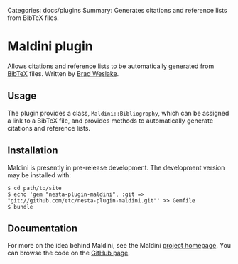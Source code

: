 Categories: docs/plugins
Summary: Generates citations and reference lists from BibTeX files.

# Maldini plugin

Allows citations and reference lists to be automatically generated from
[BibTeX][bibtex] files. Written by [Brad Weslake](https://bweslake.org).

## Usage

The plugin provides a class, `Maldini::Bibliography`, which can be assigned a link to a BibTeX file, and provides methods to automatically generate citations and reference lists.

## Installation

Maldini is presently in pre-release development. The development version may be installed with:

    $ cd path/to/site
    $ echo 'gem "nesta-plugin-maldini", :git => "git://github.com/etc/nesta-plugin-maldini.git"' >> Gemfile
    $ bundle

## Documentation

For more on the idea behind Maldini, see the Maldini [project homepage][maldiniproject]. You can browse the
code on the [GitHub page][].

[bibtex]: http://www.ctan.org/pkg/bibtex
[maldiniproject]: http://bweslake.org/resources/maldini
[GitHub page]: https://github.com/etc/nesta-plugin-maldini
